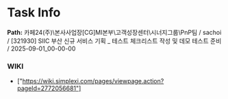 # Task Info

**Path:** 카페24(주)\본사사업장\[CG]MI본부\고객성장센터\시너지그룹\PnP팀 / sachoi / [321930] SIIC 부산 신규 서비스 기획 _ 테스트 체크리스트 작성 및 데모 테스트 준비 / 2025-09-01_00-00-00

### WIKI
- ["https://wiki.simplexi.com/pages/viewpage.action?pageId=2772056681"]

